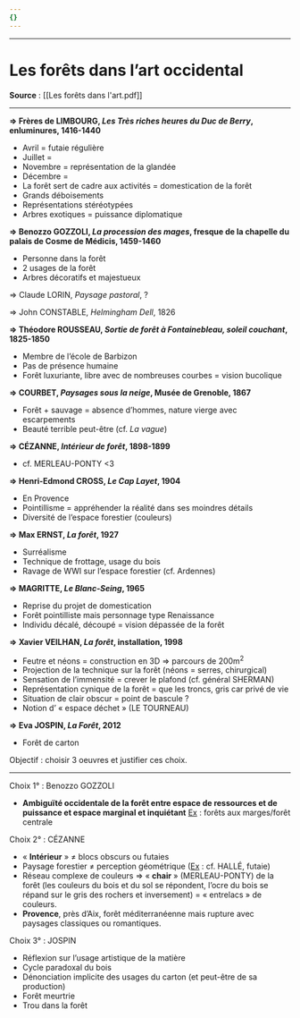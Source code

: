 ```yaml
---
{}
---
```

***
# Les forêts dans l’art occidental
**Source** : [[Les forêts dans l'art.pdf]] 
***
**⇒ Frères de LIMBOURG, *Les Très riches heures du Duc de Berry*, enluminures, 1416-1440**
- Avril = futaie régulière
- Juillet =
- Novembre = représentation de la glandée
- Décembre = 
- La forêt sert de cadre aux activités = domestication de la forêt
- Grands déboisements 
- Représentations stéréotypées 
- Arbres exotiques = puissance diplomatique 

**⇒ Benozzo GOZZOLI, *La procession des mages*, fresque de la chapelle du palais de Cosme de Médicis, 1459-1460**
- Personne dans la forêt 
- 2 usages de la forêt 
- Arbres décoratifs et majestueux 

⇒ Claude LORIN, *Paysage pastoral*, ? 

⇒ John CONSTABLE, *Helmingham Dell*, 1826

**⇒ Théodore ROUSSEAU, *Sortie de forêt à Fontainebleau, soleil couchant*, 1825-1850**
- Membre de l’école de Barbizon 
- Pas de présence humaine 
- Forêt luxuriante, libre avec de nombreuses courbes = vision bucolique 

**⇒ COURBET, *Paysages sous la neige*, Musée de Grenoble, 1867**
- Forêt + sauvage = absence d’hommes, nature vierge avec escarpements 
- Beauté terrible peut-être (cf. *La vague*) 

**⇒ CÉZANNE, *Intérieur de forêt*, 1898-1899**
- cf. MERLEAU-PONTY <3 

**⇒ Henri-Edmond CROSS, *Le Cap Layet*, 1904**
- En Provence
- Pointillisme = appréhender la réalité dans ses moindres détails
- Diversité de l’espace forestier (couleurs) 

**⇒ Max ERNST, *La forêt*, 1927**
- Surréalisme 
- Technique de frottage, usage du bois 
- Ravage de WWI sur l’espace forestier (cf. Ardennes)

**⇒ MAGRITTE, *Le Blanc-Seing*, 1965**
- Reprise du projet de domestication 
- Forêt pointilliste mais personnage type Renaissance 
- Individu décalé, découpé = vision dépassée de la forêt 

**⇒ Xavier VEILHAN, *La forêt*, installation, 1998**
- Feutre et néons = construction en 3D ⇒ parcours de 200m<sup>2</sup> 
- Projection de la technique sur la forêt (néons = serres, chirurgical)
- Sensation de l’immensité = crever le plafond (cf. général SHERMAN)
- Représentation cynique de la forêt = que les troncs, gris car privé de vie 
- Situation de clair obscur = point de bascule ? 
- Notion d’ « espace déchet » (LE TOURNEAU)

**⇒ Eva JOSPIN, *La Forêt*, 2012**
- Forêt de carton 

Objectif : choisir 3 oeuvres et justifier ces choix. 

***
Choix 1° : Benozzo GOZZOLI

- **Ambiguïté occidentale de la forêt entre espace de ressources et de puissance et espace marginal et inquiétant** <u>Ex</u> : forêts aux marges/forêt centrale 

Choix 2° : CÉZANNE 
- « **Intérieur** » ≠ blocs obscurs ou futaies 
- Paysage forestier ≠ perception géométrique (<u>Ex</u> : cf. HALLÉ, futaie)
- Réseau complexe de couleurs ⇒ « **chair** » (MERLEAU-PONTY) de la forêt (les couleurs du bois et du sol se répondent, l’ocre du bois se répand sur le gris des rochers et inversement) = « entrelacs » de couleurs. 
- **Provence**, près d’Aix, forêt méditerranéenne mais rupture avec paysages classiques ou romantiques. 

Choix 3° : JOSPIN

- Réflexion sur l’usage artistique de la matière 
- Cycle paradoxal du bois 
- Dénonciation implicite des usages du carton (et peut-être de sa production)
- Forêt meurtrie 
- Trou dans la forêt 



